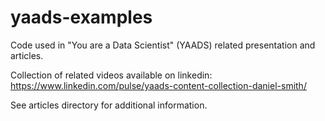 # yaads-examples
Code used in "You are a Data Scientist" (YAADS) related presentation and articles.

Collection of related videos available on linkedin: https://www.linkedin.com/pulse/yaads-content-collection-daniel-smith/ 

See articles directory for additional information.